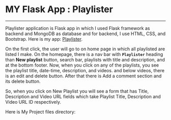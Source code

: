 # MY Flask App : Playlister
<hr>

Playlister application is Flask app in which I used Flask framework as backend and MongoDB as database and for backend, I use HTML, CSS, and Bootstrap. Here is my app: <a href="https://playlister-pj.herokuapp.com/">Playlister</a>.

On the first click, the user will go to on home page in which all playlisted are listed I make. On the homepage, there is a nav bar with **`Playlister`** 
heading than **New playlist** button, search bar, playlists with title and description, and at the bottom footer.
Now, when you click on any of the playlists, you see the playlist title, date-time, description, and videos. and below videos, there is an edit and delete button. After that there is 
Add a comment section and its delete button.

So, when you click on New Playlist you will see a form that has Title, Description and Video URL fields which take Playlist Title, Description and Video URL ID respectively.

Here is My Project files directory:
